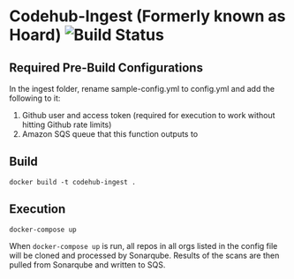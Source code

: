 # Codehub-Ingest (Formerly known as Hoard) ![Build Status](https://codebuild.us-east-1.amazonaws.com/badges?uuid=eyJlbmNyeXB0ZWREYXRhIjoieEg5ZDRjTUtaYkkxcTVGWFhIMEY0elFpVEhiemVsbExya2pucTJCSFZhVmFyRlFVMWNDMUF2SEFXWFhKTnYwT0NUamlBaHJxZU1WQTBOTGl6TlVXTDl3PSIsIml2UGFyYW1ldGVyU3BlYyI6ImtzODJpeUxVWnVUS0xuUEIiLCJtYXRlcmlhbFNldFNlcmlhbCI6MX0%3D&branch=master)

## Required Pre-Build Configurations
In the ingest folder, rename sample-config.yml to config.yml and add the following to it:
1. Github user and access token (required for execution to work without hitting Github rate limits)
2. Amazon SQS queue that this function outputs to

## Build
`docker build -t codehub-ingest .`

## Execution
`docker-compose up`

When `docker-compose up` is run, all repos in all orgs listed in the config file will be cloned and processed by Sonarqube. Results of the scans are then pulled from Sonarqube and written to SQS.
